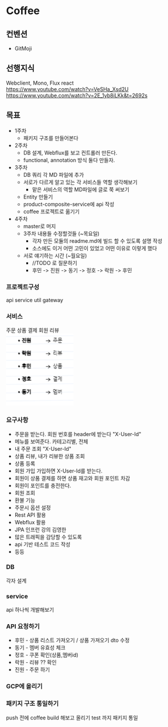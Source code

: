 # Coffee

## 컨벤션
- GitMoji

## 선행지식
Webclient, Mono, Flux react   
https://www.youtube.com/watch?v=VeSHa_Xsd2U
https://www.youtube.com/watch?v=2E_1yb8iLKk&t=2692s

## 목표
- 1주차
  - 패키지 구조를 만들어본다
- 2주차 
  - DB 설계, Webflux를 보고 컨트롤러 만든다. 
  -  functional, annotation 방식 둘다 만들자.
- 3주차
  - DB 쿼리 각 MD 파일에 추가
  - 서로가 다르게 알고 있는 각 서비스들 역할 생각해보기
    - 맡은 서비스의 역할 MD파일에 글로 쭉 써보기
  - Entity 만들기
  - product-composite-service에 api 작성
  - coffee 프로젝트로 옮기기
- 4주차
  - master로 머지
  - 3주차 내용들 수정할것들 (~목요일)
    - 각자 만든 모듈의 readme.md에 빌드 할 수 있도록 설명 작성
    - 소스에도 이거 어떤 고민이 있었고 어떤 이유로 이렇게 했다
  - 서로 얘기하는 시간 (~월요일)
    - //TODO 로 질문하기
    - 후민 -> 진원 -> 동기 -> 정호 -> 락원 -> 후민
  
### 프로젝트구성
api service util gateway

### 서비스
주문 상품 결제 회원 리뷰   
![img.png](img.png)

### 요구사항
- 주문을 받는다. 회원 번호를 header에 받는다 "X-User-Id"
- 메뉴를 보여준다. 카테고리별, 전체
- 내 주문 조회 "X-User-Id"
- 상품 리뷰, 내가 리뷰한 상품 조회
- 상품 등록
- 회원 가입 가입하면 X-User-Id를 받는다.
- 회원이 상품 결제를 하면 상품 재고와 회원 포인트 차감
- 회원이 포인트를 충전한다.
- 회원 조회
- 환불 기능
- 주문시 옵션 설정
- Rest API 활용
- Webflux 활용
- JPA 인프런 강의 김영한
- 많은 트래픽을 감당할 수 있도록
- api 기반 테스트 코드 작성 
- 등등

### DB
각자 설계

### service
api 하나씩 개발해보기

### API 요청하기
- 후민 - 상품 리스트 가져오기 / 상품 가져오기 dto 수정
- 동기 - 멤버 유효성 체크
- 정호 - 쿠폰 확인(상품,멤버id)
- 락원 - 리뷰 ?? 확인
- 진원 - 주문 하기

### GCP에 올리기

### 패키지 구조 통일하기
push 전에 coffee build 해보고 올리기
test 까지 패키지 통일